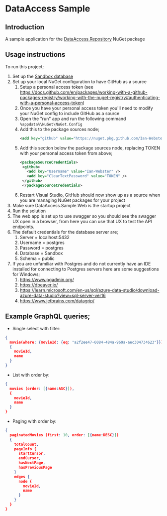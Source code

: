 # DataAccess Sample

## Introduction

A sample application for the [DataAccess.Repository](https://github.com/Ian-Webster/DataAccess/pkgs/nuget/DataAccess.Repository) NuGet package

## Usage instructions

To run this project;
1. Set up the [Sandbox database](https://github.com/Ian-Webster/sandbox/tree/main/sandbox-database) 
2. Set up your local NuGet configuration to have GitHub as a source
    1. Setup a personal access token  (see https://docs.github.com/en/packages/working-with-a-github-packages-registry/working-with-the-nuget-registry#authenticating-with-a-personal-access-token)
    2. Once you have your personal access token you'll need to modify your NuGet config to include GitHub as a source
    3. Open the "run" app and run the following command `%appdata%\NuGet\NuGet.Config`
    4. Add this to the package sources node;
        ```xml
        <add key="github" value="https://nuget.pkg.github.com/Ian-Webster/index.json" />
        ```
    5. Add this section below the package sources node, replacing TOKEN with your personal access token from above;
       ```xml
       <packageSourceCredentials>
        <github>
          <add key="Username" value="Ian-Webster" />
          <add key="ClearTextPassword" value="TOKEN" />
        </github>
        </packageSourceCredentials>  
       ```
    6. Restart Visual Studio, GitHub should now show up as a source when you are managing NuGet packages for your project
3. Make sure DataAccess.Sample.Web is the startup project
4. Run the solution
5. The web app is set up to use swagger so you should see the swagger UX open in a browser, from here you can use that UX to test the API endpoints.
6. The default credentials for the database server are;
	1. Server = localhost:5432
	2. Username = postgres
	3. Password = postgres
	4. Database = Sandbox
	5. Schema = public
7. If you are unfamiliar with Postgres and do not currently have an IDE installed for connecting to Postgres servers here are some suggestions for Windows;
	1.  https://www.pgadmin.org/
	2.  https://dbeaver.io/
	3.  https://learn.microsoft.com/en-us/sql/azure-data-studio/download-azure-data-studio?view=sql-server-ver16
	4.  https://www.jetbrains.com/datagrip/

## Example GraphQL queries;

* Single select with filter:
```json
{
  movie(where: {movieId: {eq: "a2f2ee47-6084-484a-969a-aec304734623"}})
  {
    movieId,
    name
  }
}
```
* List with order by:
```json
{
  movies (order: [{name:ASC}]),
  {
    movieId,
    name
  }
}
```
* Paging with order by:
```json
{
  paginatedMovies (first: 10, order: [{name:DESC}])
  {
    totalCount,
    pageInfo {
      startCursor,
      endCursor,
      hasNextPage,
      hasPreviousPage
    }
    edges {
      node {
        movieId,
        name
      }
    }
  }
}
```